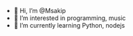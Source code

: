 - 👋 Hi, I’m @Msakip
- 👀 I’m interested in programming, music
- 🌱 I’m currently learning Python, nodejs

<!---
Msakip/Msakip is a ✨ special ✨ repository because its `README.md` (this file) appears on your GitHub profile.
You can click the Preview link to take a look at your changes.
--->
